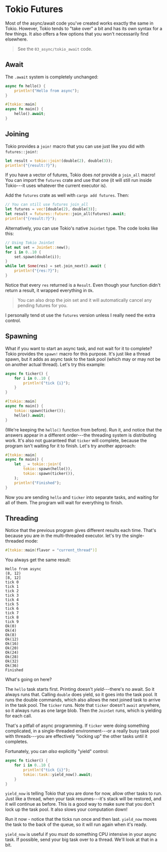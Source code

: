 # Tokio Futures

Most of the async/await code you've created works exactly the same in Tokio. However, Tokio tends to "take over" a bit and has its own syntax for a few things. It also offers a few options that you won't necessarily find elsewhere.

> See the `03_async/tokio_await` code.

## Await

The `.await` system is completely unchanged:

```rust
async fn hello() {
    println!("Hello from async");
}

#[tokio::main]
async fn main() {
    hello().await;
}
```

## Joining

Tokio provides a `join!` macro that you can use just like you did with `futures::join!`:

```rust
let result = tokio::join!(double(2), double(3));
println!("{result:?}");
```

If you have a vector of futures, Tokio does *not* provide a `join_all` macro! You can import the `futures` crate and use that one (it will still run inside Tokio---it uses whatever the current executor is).

Add the `futures` crate as well with `cargo add futures`. Then:

```rust
// You can still use futures join_all
let futures = vec![double(2), double(3)];
let result = futures::future::join_all(futures).await;
println!("{result:?}");
```

Alternatively, you can use Tokio's native `JoinSet` type. The code looks like this:

```rust
// Using Tokio JoinSet
let mut set = JoinSet::new();
for i in 0..10 {
    set.spawn(double(i));
}
while let Some(res) = set.join_next().await {
    println!("{res:?}");
}
```

Notice that every `res` returned is a `Result`. Even though your function didn't return a result, it wrapped everything in `Ok`.

> You can also drop the join set and it will automatically cancel any pending futures for you.

I personally tend ot use the `futures` version unless I really need the extra control.

## Spawning

What if you want to start an async task, and not wait for it to complete? Tokio provides the `spawn!` macro for this purpose. It's just like a thread spawn, but it adds as async task to the task pool (which may or may not be on another actual thread). Let's try this example:

```rust
async fn ticker() {
    for i in 0..10 {
        println!("tick {i}");
    }
}

#[tokio::main]
async fn main() {
    tokio::spawn(ticker());
    hello().await;
}
```

(We're keeping the `hello()` function from before). Run it, and notice that the answers appear in a different order---the threading system is distributing work. It's also not guaranteed that `ticker` will complete, because the program isn't waiting for it to finish. Let's try another approach:

```rust
#[tokio::main]
async fn main() {
    let _ = tokio::join!(
        tokio::spawn(hello()), 
        tokio::spawn(ticker()),
    );
    println!("Finished");
}
```

Now you are sending `hello` and `ticker` into separate tasks, and waiting for all of them. The program will wait for everything to finish.

## Threading

Notice that the previous program gives different results each time. That's because you are in the multi-threaded executor. let's try the single-threaded mode:

```rust
#[tokio::main(flavor = "current_thread")]
```

You always get the same result:

```
Hello from async
(8, 12)
[8, 12]
tick 0
tick 1
tick 2
tick 3
tick 4
tick 5
tick 6
tick 7
tick 8
tick 9
Ok(0)
Ok(4)
Ok(8)
Ok(12)
Ok(16)
Ok(20)
Ok(24)
Ok(28)
Ok(32)
Ok(36)
Finished
```

What's going on here?

The `hello` task starts first. Printing doesn't *yield*---there's no await. So it always runs that. Calling `double` does yield, so it goes into the task pool. It runs the double commands, which also allows the next joined task to arrive in the task pool. The `ticker` runs. Note that `ticker` doesn't `await` anywhere, so it always runs as one large blob. Then the `JoinSet` runs, which is yielding for each call.

That's a pitfall of async programming. If `ticker` were doing something complicated, in a single-threaded environment---or a really busy task pool with threads---you are effectively "locking up" the other tasks until it completes.

Fortunately, you can *also* explicitly "yield" control:

```rust
async fn ticker() {
    for i in 0..10 {
        println!("tick {i}");
        tokio::task::yield_now().await;
    }
}
```

`yield_now` is telling Tokio that you are done for now, allow other tasks to run. Just like a thread, when your task resumes---it's stack will be restored, and it will continue as before. This is a good way to make sure that you don't lock up the task pool. It also slows your computation down!

Run it now - notice that the ticks run once and then last. `yield_now` moves the task to the back of the queue, so it will run again when it's ready.

`yield_now` is useful if you *must* do something CPU intensive in your async task. If possible, send your big task over to a thread. We'll look at that in a bit.
